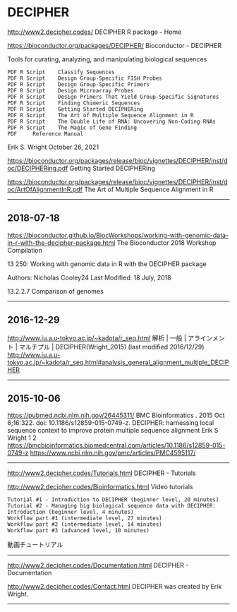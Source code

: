 # DECIPHER

http://www2.decipher.codes/
DECIPHER R package - Home

https://bioconductor.org/packages/DECIPHER/
Bioconductor - DECIPHER

Tools for curating, analyzing, and manipulating biological sequences
```
PDF	R Script	Classify Sequences
PDF	R Script	Design Group-Specific FISH Probes
PDF	R Script	Design Group-Specific Primers
PDF	R Script	Design Microarray Probes
PDF	R Script	Design Primers That Yield Group-Specific Signatures
PDF	R Script	Finding Chimeric Sequences
PDF	R Script	Getting Started DECIPHERing
PDF	R Script	The Art of Multiple Sequence Alignment in R
PDF	R Script	The Double Life of RNA: Uncovering Non-Coding RNAs
PDF	R Script	The Magic of Gene Finding
PDF	 	Reference Manual
```

Erik S. Wright
October 26, 2021

https://bioconductor.org/packages/release/bioc/vignettes/DECIPHER/inst/doc/DECIPHERing.pdf
Getting Started DECIPHERing

https://bioconductor.org/packages/release/bioc/vignettes/DECIPHER/inst/doc/ArtOfAlignmentInR.pdf
The Art of Multiple Sequence Alignment in R

----------
## 2018-07-18

https://bioconductor.github.io/BiocWorkshops/working-with-genomic-data-in-r-with-the-decipher-package.html
The Bioconductor 2018 Workshop Compilation

13 250: Working with genomic data in R with the DECIPHER package

Authors: Nicholas Cooley24 Last Modified: 18 July, 2018

13.2.2.7 Comparison of genomes

----------
## 2016-12-29

http://www.iu.a.u-tokyo.ac.jp/~kadota/r_seq.html
解析 | 一般 | アラインメント | マルチプル | DECIPHER(Wright_2015) (last modified 2016/12/29)
http://www.iu.a.u-tokyo.ac.jp/~kadota/r_seq.html#analysis_general_alignment_multiple_DECIPHER

----------
## 2015-10-06

https://pubmed.ncbi.nlm.nih.gov/26445311/
BMC Bioinformatics
. 2015 Oct 6;16:322. doi: 10.1186/s12859-015-0749-z.
DECIPHER: harnessing local sequence context to improve protein multiple sequence alignment
Erik S Wright 1 2
https://bmcbioinformatics.biomedcentral.com/articles/10.1186/s12859-015-0749-z
https://www.ncbi.nlm.nih.gov/pmc/articles/PMC4595117/

----------

http://www2.decipher.codes/Tutorials.html
DECIPHER - Tutorials

http://www2.decipher.codes/Bioinformatics.html
Video tutorials
```
Tutorial #1 - Introduction to DECIPHER (beginner level, 20 minutes)
Tutorial #2 - Managing big biological sequence data with DECIPHER:
Introduction (beginner level, 4 minutes)
Workflow part #1 (intermediate level, 27 minutes)
Workflow part #2 (intermediate level, 14 minutes)
Workflow part #3 (advanced level, 10 minutes)
```

動画チュートリアル

----------

http://www2.decipher.codes/Documentation.html
DECIPHER - Documentation

http://www2.decipher.codes/Contact.html
DECIPHER was created by Erik Wright.

----------
